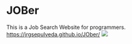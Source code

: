 # JOBer
This is a Job Search Website for programmers. 
https://jrgsepulveda.github.io/JOber/
![](/semantic/dist/images/ScreenShot.png)